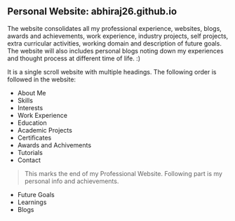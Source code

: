## Personal Website: abhiraj26.github.io

The website consolidates all my professional experience, websites, blogs, awards and achievements, work experience, industry projects, self projects, extra curricular activities, working domain and description of future goals.
The website will also includes personal blogs noting down my experiences and thought process at different time of life. :) 

It is a single scroll website with multiple headings. The following order is followed in the website:
* About Me 
* Skills
* Interests
* Work Experience 
* Education
* Academic Projects
* Certificates
* Awards and Achivements
* Tutorials
* Contact

> This marks the end of my Professional Website. Following part is my personal info and achievements.  

* Future Goals
* Learnings
* Blogs
